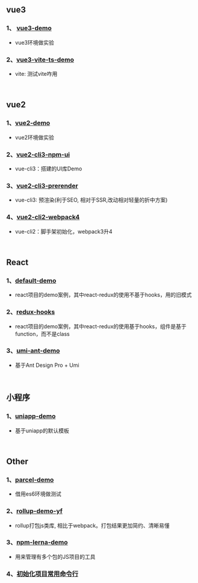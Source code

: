
## vue3

### 1、 [vue3-demo](https://github.com/yang1212/build-demo/tree/master/1%E3%80%81Vue3/v6_vue3_demo)
*  vue3环境做实验

### 2、[vue3-vite-ts-demo](https://github.com/yang1212/build-demo/tree/master/1%E3%80%81Vue3/v4_vue3-vite-ts)

* vite: 测试vite咋用


<br/>

## vue2

### 1、[vue2-demo](https://github.com/yang1212/build-demo/tree/master/2%E3%80%81Vue2/v5_vue2_demo)
*  vue2环境做实验


### 2、[vue2-cli3-npm-ui](https://github.com/yang1212/build-demo/tree/master/2%E3%80%81Vue2/v1_vue2-cli3-npm-ui)

* vue-cli3：搭建的UI库Demo


### 3、[vue2-cli3-prerender](https://github.com/yang1212/build-demo/tree/master/2%E3%80%81Vue2/v3_vue2-cli3-prerender)

* vue-cli3: 预渲染(利于SEO, 相对于SSR,改动相对轻量的折中方案)


### 4、[vue2-cli2-webpack4](https://github.com/yang1212/build-demo/tree/master/2%E3%80%81Vue2/v2_vue2-cli2-webpack4)

* vue-cli2：脚手架初始化，webpack3升4

<br/>

## React

### 1、[default-demo](https://github.com/yang1212/build-demo/tree/master/3%E3%80%81React/react0_default-demo)

* react项目的demo案例，其中react-redux的使用不基于hooks，用的旧模式

### 2、[redux-hooks](https://github.com/yang1212/build-demo/tree/master/3%E3%80%81React/react1_redux-hooks)

* react项目的demo案例，其中react-redux的使用基于hooks，组件是基于function，而不是class

### 3、[umi-ant-demo](https://github.com/yang1212/build-demo/tree/master/3%E3%80%81React/react2_umi-ant-demo)

* 基于Ant Design Pro + Umi


<br/>

## 小程序

### 1、[uniapp-demo](https://github.com/yang1212/build-demo/tree/master/4%E3%80%81%E5%B0%8F%E7%A8%8B%E5%BA%8F/uniapp-demo)

* 基于uniapp的默认模板

<br/>

## Other

### 1、[parcel-demo](https://github.com/yang1212/build-demo/tree/master/Other/other1_parcel-demo)

* 借用es6环境做测试


### 2、[rollup-demo-yf](https://gitee.com/Tibooyang/rollup-demo-yf)

* rollup打包js类库, 相比于webpack。打包结果更加简约、清晰易懂

### 3、[npm-lerna-demo](https://gitee.com/Tibooyang/npm-lerna-demo)

* 用来管理有多个包的JS项目的工具

### 4、[初始化项目常用命令行](https://github.com/yang1212/build-demo/issues/111)

<br/>

